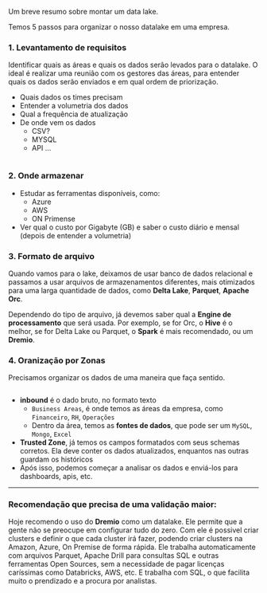 Um breve resumo sobre montar um data lake.

Temos 5 passos para organizar o nosso datalake em uma empresa.


### 1. Levantamento de requisitos

Identificar quais as áreas e quais os dados serão levados para o datalake. O ideal é realizar uma reunião com os gestores das áreas, para entender quais os dados serão enviados e em qual ordem de priorização.

- Quais dados os times precisam
- Entender a volumetria dos dados
- Qual a frequência de atualização
- De onde vem os dados
  - CSV?
  - MYSQL
  - API ...

<p align="center">
    <img src="https://meusapps.top/estudos/imagens-publicas/piramide-decisao-dados.png" alt="">
</p>

### 2. Onde armazenar

- Estudar as ferramentas disponíveis, como:
   - Azure
   - AWS
   - ON Primense
- Ver qual o custo por Gigabyte (GB) e saber o custo diário e mensal (depois de entender a volumetria)

### 3. Formato de arquivo

Quando vamos para o lake, deixamos de usar banco de dados relacional e passamos a usar arquivos de armazenamentos diferentes, mais otimizados para uma larga quantidade de dados, como **Delta Lake**, **Parquet**, **Apache Orc**.

Dependendo do tipo de arquivo, já devemos saber qual a **Engine de processamento** que será usada. Por exemplo, se for Orc, o **Hive** é o melhor, se for Delta Lake ou Parquet, o **Spark** é mais recomendado, ou um **Dremio**.

### 4. Oranização por Zonas

Precisamos organizar os dados de uma maneira que faça sentido.

<p align="center">
    <img src="https://meusapps.top/estudos/imagens-publicas/zonas-datalake.png" alt="">
</p>

- **inbound** é o dado bruto, no formato texto
  - `Business Areas`, é onde temos as áreas da empresa, como `Financeiro`, `RH`, `Operações`
  - Dentro da área, temos as **fontes de dados**, que pode ser um `MySQL`, `Mongo`, `Excel`
- **Trusted Zone**, já temos os campos formatados com seus schemas corretos. Ela deve conter os dados atualizados, enquantos nas outras guardam os históricos
- Após isso, podemos começar a analisar os dados e enviá-los para dashboards, apis, etc.


----

### Recomendação que precisa de uma validação maior:

Hoje recomendo o uso do **Dremio** como um datalake. Ele permite que a gente não se preocupe em configurar tudo do zero. Com ele é possivel criar clusters e definir o que cada cluster irá fazer, podendo criar clusters na Amazon, Azure, On Premise de forma rápida. Ele trabalha automaticamente com arquivos Parquet, Apache Drill para consultas SQL e outras ferramentas Open Sources, sem a necessidade de pagar licenças caríssimas como Databricks, AWS, etc. E trabalha com SQL, o que facilita muito o prendizado e a procura por analistas.